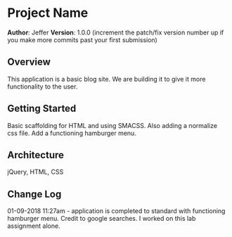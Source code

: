 # Project Name

**Author**: Jeffer
**Version**: 1.0.0 (increment the patch/fix version number up if you make more commits past your first submission)

## Overview
<!-- Provide a high level overview of what this application is and why you are building it, beyond the fact that it's an assignment for a Code Fellows 301 class. (i.e. What's your problem domain?) -->

This application is a basic blog site. We are building it to give it more functionality to the user.

## Getting Started
<!-- What are the steps that a user must take in order to build this app on their own machine and get it running? -->

Basic scaffolding for HTML and using SMACSS. Also adding a normalize css file. Add a functioning hamburger menu.

## Architecture
<!-- Provide a detailed description of the application design. What technologies (languages, libraries, etc) you're using, and any other relevant design information. -->

jQuery, HTML, CSS

## Change Log
<!-- Use this are to document the iterative changes made to your application as each feature is successfully implemented. Use time stamps. Here's an examples:

01-01-2001 4:59pm - Application now has a fully-functional express server, with GET and POST routes for the book resource.

## Credits and Collaborations
<!-- Give credit (and a link) to other people or resources that helped you build this application. -->

01-09-2018 11:27am - application is completed to standard with functioning hamburger menu.
Credit to google searches.
I worked on this lab assignment alone.
